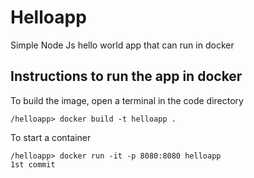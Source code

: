 # Helloapp
Simple Node Js hello world app that can run in docker

## Instructions to run the app in docker

To build the image, open a terminal in the code directory

```
/helloapp> docker build -t helloapp .
```

To start a container
```
/helloapp> docker run -it -p 8080:8080 helloapp
1st commit
```
